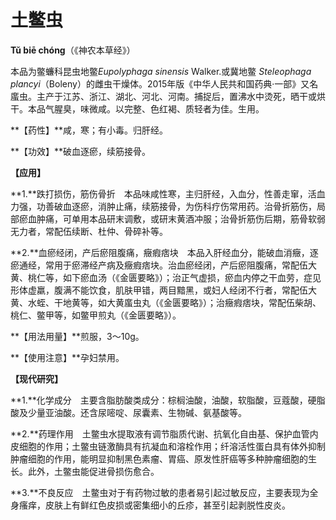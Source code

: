 # 土鳖虫

**Tǔ biē chóng**（《神农本草经》）

本品为鳖蠊科昆虫地鳖*Eupolyphaga sinensis* Walker.或冀地鳖 *Steleophaga plancyi*（Boleny）的雌虫干燥体。2015年版《中华人民共和国药典·一部》又名䗪虫。主产于江苏、浙江、湖北、河北、河南。捕捉后，置沸水中烫死，晒干或烘干。本品气腥臭，味微咸。以完整、色红褐、质轻者为佳。生用。

**【药性】**咸，寒；有小毒。归肝经。

**【功效】**破血逐瘀，续筋接骨。

**【应用】**

**1.**跌打损伤，筋伤骨折　本品味咸性寒，主归肝经，入血分，性善走窜，活血力强，功善破血逐瘀，消肿止痛，续筋接骨，为伤科疗伤常用药。治骨折筋伤，局部瘀血肿痛，可单用本品研末调敷，或研末黄酒冲服；治骨折筋伤后期，筋骨软弱无力者，常配伍续断、杜仲、骨碎补等。

**2.**血瘀经闭，产后瘀阻腹痛，癥瘕痞块　本品入肝经血分，能破血消癥，逐瘀通经，常用于瘀滞经产病及癥瘕痞块。治血瘀经闭，产后瘀阻腹痛，常配伍大黄、桃仁等，如下瘀血汤（《金匮要略》）；治正气虚损，瘀血内停之干血劳，症见形体虚羸，腹满不能饮食，肌肤甲错，两目黯黑，或妇人经闭不行者，常配伍大黄、水蛭、干地黄等，如大黄䗪虫丸（《金匮要略》）；治癥瘕痞块，常配伍柴胡、桃仁、鳖甲等，如鳖甲煎丸（《金匮要略》）。

**【用法用量】**煎服，3～10g。

**【使用注意】**孕妇禁用。

**【现代研究】**

**1.**化学成分　主要含脂肪酸类成分：棕榈油酸，油酸，软脂酸，豆蔻酸，硬脂酸及少量亚油酸。还含尿嘧啶、尿囊素、生物碱、氨基酸等。

**2.**药理作用　土鳖虫水提取液有调节脂质代谢、抗氧化自由基、保护血管内皮细胞的作用；土鳖虫链激酶具有抗凝血和溶栓作用；纤溶活性蛋白具有体外抑制肿瘤细胞的作用，能明显抑制黑色素瘤、胃癌、原发性肝癌等多种肿瘤细胞的生长。此外，土鳖虫能促进骨损伤愈合。

**3.**不良反应　土鳖虫对于有药物过敏的患者易引起过敏反应，主要表现为全身瘙痒，皮肤上有鲜红色皮损或密集细小的丘疹，甚至引起剥脱性皮炎。